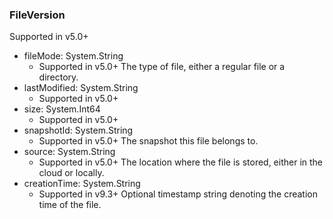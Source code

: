 ### FileVersion
Supported in v5.0+

- fileMode: System.String
  - Supported in v5.0+
  The type of file, either a regular file or a directory.
- lastModified: System.String
  - Supported in v5.0+
- size: System.Int64
  - Supported in v5.0+
- snapshotId: System.String
  - Supported in v5.0+
  The snapshot this file belongs to.
- source: System.String
  - Supported in v5.0+
  The location where the file is stored, either in the cloud or locally.
- creationTime: System.String
  - Supported in v9.3+
  Optional timestamp string denoting the creation time of the file.
